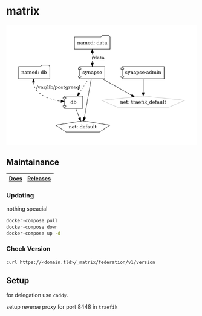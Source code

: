 # matrix

![Architecture](architecture.png?raw=true)

## Maintainance

| [Docs](https://github.com/matrix-org/synapse/tree/develop/contrib/docker) | [Releases](https://github.com/matrix-org/synapse/releases) |
| --- | --- |

### Updating

nothing speacial

```bash
docker-compose pull
docker-compose down
docker-compose up -d
```

### Check Version

```
curl https://<domain.tld>/_matrix/federation/v1/version
```

## Setup

for delegation use `caddy`.

setup reverse proxy for port 8448 in `traefik`
